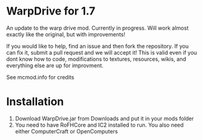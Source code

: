 WarpDrive for 1.7
=========


An update to the warp drive mod. Currently in progress.
Will work almost exactly like the original, but with improvements!


If you would like to help, find an issue and then fork the repository. If you can fix it, submit a pull request and we will accept it! This is valid even if you dont know how to code, modifications to textures, resources, wikis, and everything else are up for improvment.

See mcmod.info for credits





Installation
============
1. Download WarpDrive.jar from Downloads and put it in your mods folder
3. You need to have RoFHCore and IC2 installed to run. You also need either ComputerCraft or OpenComputers
